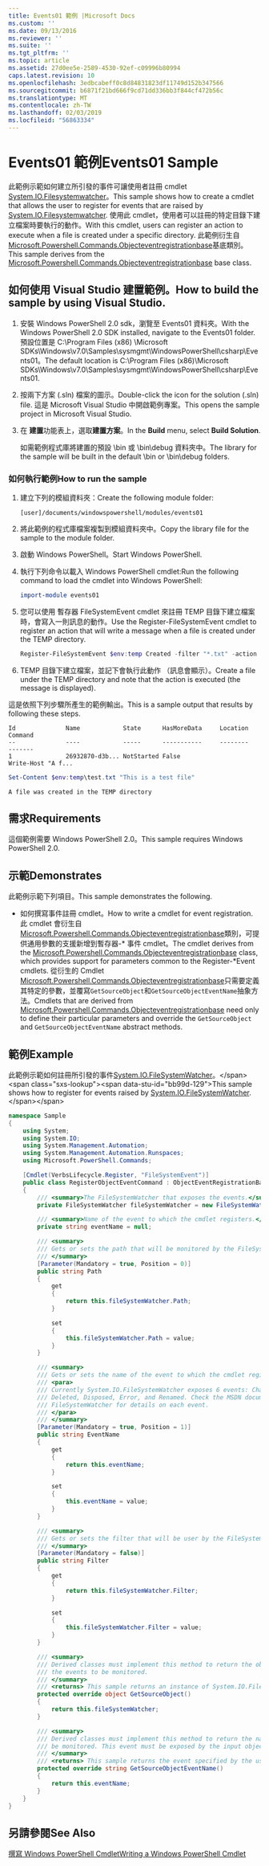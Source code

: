 ```yaml
---
title: Events01 範例 |Microsoft Docs
ms.custom: ''
ms.date: 09/13/2016
ms.reviewer: ''
ms.suite: ''
ms.tgt_pltfrm: ''
ms.topic: article
ms.assetid: 27d0ee5e-2589-4530-92ef-c09996b80994
caps.latest.revision: 10
ms.openlocfilehash: 3edbcabeff0c8d84831823df11749d152b347566
ms.sourcegitcommit: b6871f21bd666f9cd71dd336bb3f844cf472b56c
ms.translationtype: MT
ms.contentlocale: zh-TW
ms.lasthandoff: 02/03/2019
ms.locfileid: "56863334"
---
```

# <a name="events01-sample"></a><span data-ttu-id="bb99d-102">Events01 範例</span><span class="sxs-lookup"><span data-stu-id="bb99d-102">Events01 Sample</span></span>

<span data-ttu-id="bb99d-103">此範例示範如何建立所引發的事件可讓使用者註冊 cmdlet [System.IO.Filesystemwatcher](/dotnet/api/System.IO.FileSystemWatcher)。</span><span class="sxs-lookup"><span data-stu-id="bb99d-103">This sample shows how to create a cmdlet that allows the user to register for events that are raised by [System.IO.Filesystemwatcher](/dotnet/api/System.IO.FileSystemWatcher).</span></span> <span data-ttu-id="bb99d-104">使用此 cmdlet，使用者可以註冊的特定目錄下建立檔案時要執行的動作。</span><span class="sxs-lookup"><span data-stu-id="bb99d-104">With this cmdlet, users can register an action to execute when a file is created under a specific directory.</span></span> <span data-ttu-id="bb99d-105">此範例衍生自[Microsoft.Powershell.Commands.Objecteventregistrationbase](/dotnet/api/Microsoft.PowerShell.Commands.ObjectEventRegistrationBase)基底類別。</span><span class="sxs-lookup"><span data-stu-id="bb99d-105">This sample derives from the [Microsoft.Powershell.Commands.Objecteventregistrationbase](/dotnet/api/Microsoft.PowerShell.Commands.ObjectEventRegistrationBase) base class.</span></span>

## <a name="how-to-build-the-sample-by-using-visual-studio"></a><span data-ttu-id="bb99d-106">如何使用 Visual Studio 建置範例。</span><span class="sxs-lookup"><span data-stu-id="bb99d-106">How to build the sample by using Visual Studio.</span></span>

1. <span data-ttu-id="bb99d-107">安裝 Windows PowerShell 2.0 sdk，瀏覽至 Events01 資料夾。</span><span class="sxs-lookup"><span data-stu-id="bb99d-107">With the Windows PowerShell 2.0 SDK installed, navigate to the Events01 folder.</span></span> <span data-ttu-id="bb99d-108">預設位置是 C:\Program Files (x86) \Microsoft SDKs\Windows\v7.0\Samples\sysmgmt\WindowsPowerShell\csharp\Events01。</span><span class="sxs-lookup"><span data-stu-id="bb99d-108">The default location is C:\Program Files (x86)\Microsoft SDKs\Windows\v7.0\Samples\sysmgmt\WindowsPowerShell\csharp\Events01.</span></span>

2. <span data-ttu-id="bb99d-109">按兩下方案 (.sln) 檔案的圖示。</span><span class="sxs-lookup"><span data-stu-id="bb99d-109">Double-click the icon for the solution (.sln) file.</span></span> <span data-ttu-id="bb99d-110">這是 Microsoft Visual Studio 中開啟範例專案。</span><span class="sxs-lookup"><span data-stu-id="bb99d-110">This opens the sample project in Microsoft Visual Studio.</span></span>

3. <span data-ttu-id="bb99d-111">在 **建置**功能表上，選取**建置方案**。</span><span class="sxs-lookup"><span data-stu-id="bb99d-111">In the **Build** menu, select **Build Solution**.</span></span>

    <span data-ttu-id="bb99d-112">如需範例程式庫將建置的預設 \bin 或 \bin\debug 資料夾中。</span><span class="sxs-lookup"><span data-stu-id="bb99d-112">The library for the sample will be built in the default \bin or \bin\debug folders.</span></span>

### <a name="how-to-run-the-sample"></a><span data-ttu-id="bb99d-113">如何執行範例</span><span class="sxs-lookup"><span data-stu-id="bb99d-113">How to run the sample</span></span>

1. <span data-ttu-id="bb99d-114">建立下列的模組資料夾：</span><span class="sxs-lookup"><span data-stu-id="bb99d-114">Create the following module folder:</span></span>

    `[user]/documents/windowspowershell/modules/events01`

2. <span data-ttu-id="bb99d-115">將此範例的程式庫檔案複製到模組資料夾中。</span><span class="sxs-lookup"><span data-stu-id="bb99d-115">Copy the library file for the sample to the module folder.</span></span>

3. <span data-ttu-id="bb99d-116">啟動 Windows PowerShell。</span><span class="sxs-lookup"><span data-stu-id="bb99d-116">Start Windows PowerShell.</span></span>

4. <span data-ttu-id="bb99d-117">執行下列命令以載入 Windows PowerShell cmdlet:</span><span class="sxs-lookup"><span data-stu-id="bb99d-117">Run the following command to load the cmdlet into Windows PowerShell:</span></span>

    ```powershell
    import-module events01
    ```

5. <span data-ttu-id="bb99d-118">您可以使用 暫存器 FileSystemEvent cmdlet 來註冊 TEMP 目錄下建立檔案時，會寫入一則訊息的動作。</span><span class="sxs-lookup"><span data-stu-id="bb99d-118">Use the Register-FileSystemEvent cmdlet to register an action that will write a message when a file is created under the TEMP directory.</span></span>

    ```powershell
    Register-FileSystemEvent $env:temp Created -filter "*.txt" -action { Write-Host "A file was created in the TEMP directory" }
    ```

6. <span data-ttu-id="bb99d-119">TEMP 目錄下建立檔案，並記下會執行此動作 （訊息會顯示）。</span><span class="sxs-lookup"><span data-stu-id="bb99d-119">Create a file under the TEMP directory and note that the action is executed (the message is displayed).</span></span>

<span data-ttu-id="bb99d-120">這是依照下列步驟所產生的範例輸出。</span><span class="sxs-lookup"><span data-stu-id="bb99d-120">This is a sample output that results by following these steps.</span></span>

```output
Id              Name            State      HasMoreData     Location             Command
--              ----            -----      -----------     --------             -------
1               26932870-d3b... NotStarted False                                 Write-Host "A f...

```

```powershell
Set-Content $env:temp\test.txt "This is a test file"
```

```output
A file was created in the TEMP directory
```

## <a name="requirements"></a><span data-ttu-id="bb99d-121">需求</span><span class="sxs-lookup"><span data-stu-id="bb99d-121">Requirements</span></span>

<span data-ttu-id="bb99d-122">這個範例需要 Windows PowerShell 2.0。</span><span class="sxs-lookup"><span data-stu-id="bb99d-122">This sample requires Windows PowerShell 2.0.</span></span>

## <a name="demonstrates"></a><span data-ttu-id="bb99d-123">示範</span><span class="sxs-lookup"><span data-stu-id="bb99d-123">Demonstrates</span></span>

<span data-ttu-id="bb99d-124">此範例示範下列項目。</span><span class="sxs-lookup"><span data-stu-id="bb99d-124">This sample demonstrates the following.</span></span>

- <span data-ttu-id="bb99d-125">如何撰寫事件註冊 cmdlet。</span><span class="sxs-lookup"><span data-stu-id="bb99d-125">How to write a cmdlet for event registration.</span></span> <span data-ttu-id="bb99d-126">此 cmdlet 會衍生自[Microsoft.Powershell.Commands.Objecteventregistrationbase](/dotnet/api/Microsoft.PowerShell.Commands.ObjectEventRegistrationBase)類別，可提供通用參數的支援新增到暫存器-\* 事件 cmdlet。</span><span class="sxs-lookup"><span data-stu-id="bb99d-126">The cmdlet derives from the [Microsoft.Powershell.Commands.Objecteventregistrationbase](/dotnet/api/Microsoft.PowerShell.Commands.ObjectEventRegistrationBase) class, which provides support for parameters common to the Register-\*Event cmdlets.</span></span> <span data-ttu-id="bb99d-127">從衍生的 Cmdlet [Microsoft.Powershell.Commands.Objecteventregistrationbase](/dotnet/api/Microsoft.PowerShell.Commands.ObjectEventRegistrationBase)只需要定義其特定的參數，並覆寫`GetSourceObject`和`GetSourceObjectEventName`抽象方法。</span><span class="sxs-lookup"><span data-stu-id="bb99d-127">Cmdlets that are derived from [Microsoft.Powershell.Commands.Objecteventregistrationbase](/dotnet/api/Microsoft.PowerShell.Commands.ObjectEventRegistrationBase) need only to define their particular parameters and override the `GetSourceObject` and `GetSourceObjectEventName` abstract methods.</span></span>

## <a name="example"></a><span data-ttu-id="bb99d-128">範例</span><span class="sxs-lookup"><span data-stu-id="bb99d-128">Example</span></span>

<span data-ttu-id="bb99d-129">此範例示範如何註冊所引發的事件[System.IO.FileSystemWatcher](https://msdn.microsoft.com/en-us/library/system.io.filesystemwatcher\(v=vs.110\).aspx)。</span><span class="sxs-lookup"><span data-stu-id="bb99d-129">This sample shows how to register for events raised by [System.IO.FileSystemWatcher](https://msdn.microsoft.com/en-us/library/system.io.filesystemwatcher\(v=vs.110\).aspx).</span></span>

```csharp
namespace Sample
{
    using System;
    using System.IO;
    using System.Management.Automation;
    using System.Management.Automation.Runspaces;
    using Microsoft.PowerShell.Commands;

    [Cmdlet(VerbsLifecycle.Register, "FileSystemEvent")]
    public class RegisterObjectEventCommand : ObjectEventRegistrationBase
    {
        /// <summary>The FileSystemWatcher that exposes the events.</summary>
        private FileSystemWatcher fileSystemWatcher = new FileSystemWatcher();

        /// <summary>Name of the event to which the cmdlet registers.</summary>
        private string eventName = null;

        /// <summary>
        /// Gets or sets the path that will be monitored by the FileSystemWatcher.
        /// </summary>
        [Parameter(Mandatory = true, Position = 0)]
        public string Path
        {
            get
            {
                return this.fileSystemWatcher.Path;
            }

            set
            {
                this.fileSystemWatcher.Path = value;
            }
        }

        /// <summary>
        /// Gets or sets the name of the event to which the cmdlet registers.
        /// <para>
        /// Currently System.IO.FileSystemWatcher exposes 6 events: Changed, Created,
        /// Deleted, Disposed, Error, and Renamed. Check the MSDN documentation of
        /// FileSystemWatcher for details on each event.
        /// </para>
        /// </summary>
        [Parameter(Mandatory = true, Position = 1)]
        public string EventName
        {
            get
            {
                return this.eventName;
            }

            set
            {
                this.eventName = value;
            }
        }

        /// <summary>
        /// Gets or sets the filter that will be user by the FileSystemWatcher.
        /// </summary>
        [Parameter(Mandatory = false)]
        public string Filter
        {
            get
            {
                return this.fileSystemWatcher.Filter;
            }

            set
            {
                this.fileSystemWatcher.Filter = value;
            }
        }

        /// <summary>
        /// Derived classes must implement this method to return the object that generates
        /// the events to be monitored.
        /// </summary>
        /// <returns> This sample returns an instance of System.IO.FileSystemWatcher</returns>
        protected override object GetSourceObject()
        {
            return this.fileSystemWatcher;
        }

        /// <summary>
        /// Derived classes must implement this method to return the name of the event to
        /// be monitored. This event must be exposed by the input object.
        /// </summary>
        /// <returns> This sample returns the event specified by the user with the -EventName parameter.</returns>
        protected override string GetSourceObjectEventName()
        {
            return this.eventName;
        }
    }
}
```

## <a name="see-also"></a><span data-ttu-id="bb99d-130">另請參閱</span><span class="sxs-lookup"><span data-stu-id="bb99d-130">See Also</span></span>

[<span data-ttu-id="bb99d-131">撰寫 Windows PowerShell Cmdlet</span><span class="sxs-lookup"><span data-stu-id="bb99d-131">Writing a Windows PowerShell Cmdlet</span></span>](./writing-a-windows-powershell-cmdlet.md)